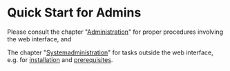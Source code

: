 # Quick Start for Admins

Please consult the chapter "[Administration](../webfrontend/administration/administration.html)" for proper procedures involving the web interface, and

The chapter "[Systemadministration](../sysadmin/sysadmin.html)" for tasks outside the web interface, e.g. for [installation](../sysadmin/installation/installation.html) and [prerequisites](../sysadmin/requirements/requirements.html). 